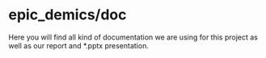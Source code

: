 # epic_demics/doc
Here you will find all kind of documentation we are using for this project as well as our report and *.pptx presentation.